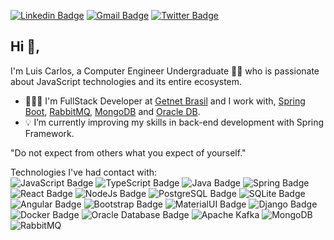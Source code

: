 [![Linkedin Badge](https://img.shields.io/badge/-luisscarlos-0077B5?style=flat-square&logo=linkedin&logoColor=white&link=https://linkedin.com/in/luisscarlos)](https://www.linkedin.com/in/luisscarlos/)
[![Gmail Badge](https://img.shields.io/badge/-luisscarlostec@gmail.com-d14836?style=flat-square&logo=Gmail&logoColor=white&link=mailto:luisscarlostec@gmail.com)](mailto:danieltsutomu@gmail.com)
[![Twitter Badge](https://img.shields.io/badge/-luicalos-1DA1F2?style=flat-square&logo=Twitter&logoColor=white&link=https://twitter.com/luicalos)](https://twitter.com/luicalos)

## Hi 👋, 
I'm Luis Carlos, a Computer Engineer Undergraduate 👨‍💻 who is passionate about JavaScript technologies and its entire ecosystem.

- 👨🏾‍💻 I'm FullStack Developer at [Getnet Brasil](https://site.getnet.com.br/) and I work with, [Spring Boot](https://spring.io/projects/spring-boot), [RabbitMQ](https://www.rabbitmq.com/), [MongoDB](https://www.mongodb.com/pt-br) and [Oracle DB](https://www.oracle.com/br/database/).
- 💡 I’m currently improving my skills in back-end development with Spring Framework.

"Do not expect from others what you expect of yourself." 

Technologies I've had contact with: <br/>
![JavaScript Badge](https://img.shields.io/badge/JavaScript-F7DF1E?style=for-the-badge&logo=javascript&logoColor=black)
![TypeScript Badge](https://img.shields.io/badge/TypeScript-007ACC?style=for-the-badge&logo=typescript&logoColor=white)
![Java Badge](https://img.shields.io/badge/Java-ED8B00?style=for-the-badge&logo=java&logoColor=white)
![Spring Badge](https://img.shields.io/badge/Spring-6DB33F?style=for-the-badge&logo=spring&logoColor=white)
![React Badge](https://img.shields.io/badge/React-20232A?style=for-the-badge&logo=react&logoColor=61DAFB)
![NodeJs Badge](https://img.shields.io/badge/Node.js-339933?style=for-the-badge&logo=nodedotjs&logoColor=white)
![PostgreSQL Badge](https://img.shields.io/badge/PostgreSQL-316192?style=for-the-badge&logo=postgresql&logoColor=white)
![SQLite Badge](https://img.shields.io/badge/SQLite-07405E?style=for-the-badge&logo=sqlite&logoColor=white)
![Angular Badge](https://img.shields.io/badge/Angular-DD0031?style=for-the-badge&logo=angular&logoColor=white)
![Bootstrap Badge](https://img.shields.io/badge/Bootstrap-563D7C?style=for-the-badge&logo=bootstrap&logoColor=white)
![MaterialUI Badge](https://img.shields.io/badge/Material--UI-0081CB?style=for-the-badge&logo=material-ui&logoColor=white)
![Django Badge](https://img.shields.io/badge/DJANGO-REST-ff1709?style=for-the-badge&logo=django&logoColor=white&color=ff1709&labelColor=gray)
![Docker Badge](https://img.shields.io/badge/Docker-2CA5E0?style=for-the-badge&logo=docker&logoColor=white)
![Oracle Database Badge](https://img.shields.io/badge/Oracle-F80000?style=for-the-badge&logo=oracle&logoColor=black)
![Apache Kafka](https://img.shields.io/badge/Apache_Kafka-231F20?style=for-the-badge&logo=apache-kafka&logoColor=white)
![MongoDB](https://img.shields.io/badge/MongoDB-4EA94B?style=for-the-badge&logo=mongodb&logoColor=white)
![RabbitMQ](https://img.shields.io/badge/rabbitmq-%23FF6600.svg?&style=for-the-badge&logo=rabbitmq&logoColor=white)
